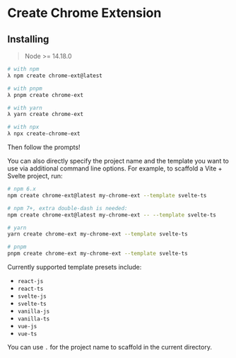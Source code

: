 # Create Chrome Extension

## Installing

> Node >= 14.18.0

```bash
# with npm
λ npm create chrome-ext@latest

# with pnpm
λ pnpm create chrome-ext

# with yarn
λ yarn create chrome-ext

# with npx
λ npx create-chrome-ext
```

Then follow the prompts!

You can also directly specify the project name and the template you want to use via additional command line options. For example, to scaffold a Vite + Svelte project, run:

```bash
# npm 6.x
npm create chrome-ext@latest my-chrome-ext --template svelte-ts

# npm 7+, extra double-dash is needed:
npm create chrome-ext@latest my-chrome-ext -- --template svelte-ts

# yarn
yarn create chrome-ext my-chrome-ext --template svelte-ts

# pnpm
pnpm create chrome-ext my-chrome-ext --template svelte-ts
```

Currently supported template presets include:

- `react-js`
- `react-ts`
- `svelte-js`
- `svelte-ts`
- `vanilla-js`
- `vanilla-ts`
- `vue-js`
- `vue-ts`

You can use `.` for the project name to scaffold in the current directory.
